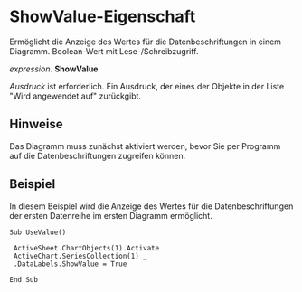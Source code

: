 
# ShowValue-Eigenschaft

Ermöglicht die Anzeige des Wertes für die Datenbeschriftungen in einem Diagramm. Boolean-Wert mit Lese-/Schreibzugriff.

 _expression_. **ShowValue**

 _Ausdruck_ ist erforderlich. Ein Ausdruck, der eines der Objekte in der Liste "Wird angewendet auf" zurückgibt.


## Hinweise

Das Diagramm muss zunächst aktiviert werden, bevor Sie per Programm auf die Datenbeschriftungen zugreifen können.


## Beispiel

In diesem Beispiel wird die Anzeige des Wertes für die Datenbeschriftungen der ersten Datenreihe im ersten Diagramm ermöglicht.


```
Sub UseValue() 
 
 ActiveSheet.ChartObjects(1).Activate 
 ActiveChart.SeriesCollection(1) _ 
 .DataLabels.ShowValue = True 
 
End Sub
```

